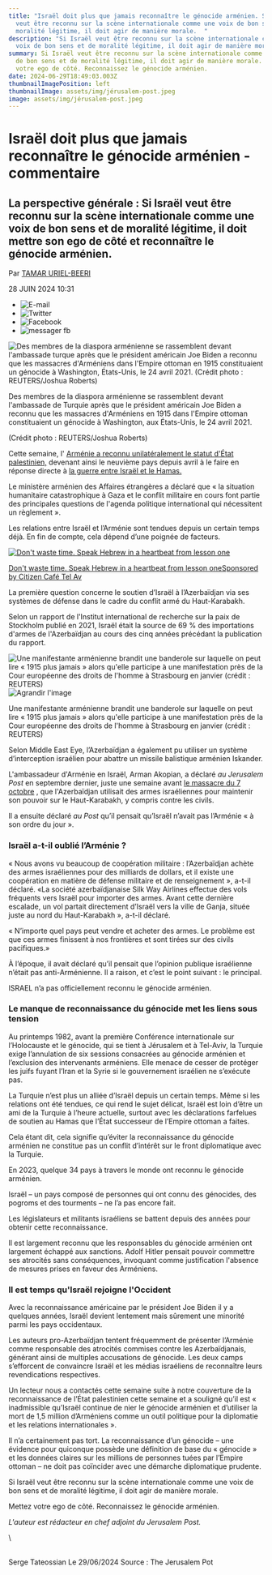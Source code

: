 ```yaml
---
title: "Israël doit plus que jamais reconnaître le génocide arménien. Si Israël
  veut être reconnu sur la scène internationale comme une voix de bon sens et de
  moralité légitime, il doit agir de manière morale.  "
description: "Si Israël veut être reconnu sur la scène internationale comme une
  voix de bon sens et de moralité légitime, il doit agir de manière morale.  "
summary: Si Israël veut être reconnu sur la scène internationale comme une voix
  de bon sens et de moralité légitime, il doit agir de manière morale.   Mettez
  votre ego de côté. Reconnaissez le génocide arménien.
date: 2024-06-29T18:49:03.003Z
thumbnailImagePosition: left
thumbnailImage: assets/img/jérusalem-post.jpeg
image: assets/img/jérusalem-post.jpeg
---
```

<!--StartFragment-->

# Israël doit plus que jamais reconnaître le génocide arménien - commentaire

## La perspective générale : Si Israël veut être reconnu sur la scène internationale comme une voix de bon sens et de moralité légitime, il doit mettre son ego de côté et reconnaître le génocide arménien.

Par [TAMAR URIEL-BEERI](https://www.jpost.com/author/tamar-uriel-beeri)

28 JUIN 2024 10:31

* ![E-mail](https://images.jpost.com/image/upload/f_auto,fl_lossy/Icons/mail-icon-small.svg)
* ![Twitter](https://images.jpost.com/image/upload/f_auto,fl_lossy/Icons/twitter-icon-small.svg)
* ![Facebook](https://images.jpost.com/image/upload/f_auto,fl_lossy/Icons/fb-icon-small.svg)
* ![messager fb](https://images.jpost.com/image/upload/f_auto,fl_lossy/Icons/messenger-icon-small.svg)

![Des membres de la diaspora arménienne se rassemblent devant l'ambassade turque après que le président américain Joe Biden a reconnu que les massacres d'Arméniens dans l'Empire ottoman en 1915 constituaient un génocide à Washington, États-Unis, le 24 avril 2021. (Crédit photo : REUTERS/Joshua Roberts)](https://images.jpost.com/image/upload/q_auto/c_fill,g_faces:center,h_537,w_822/606643 "Des membres de la diaspora arménienne se rassemblent devant l'ambassade de Turquie après que le président américain Joe Biden a reconnu que les massacres d'Arméniens en 1915 dans l'Empire ottoman constituaient un génocide à Washington, aux États-Unis, le 24 avril 2021.")

Des membres de la diaspora arménienne se rassemblent devant l'ambassade de Turquie après que le président américain Joe Biden a reconnu que les massacres d'Arméniens en 1915 dans l'Empire ottoman constituaient un génocide à Washington, aux États-Unis, le 24 avril 2021.

(Crédit photo : REUTERS/Joshua Roberts)

Cette semaine, l' [Arménie a reconnu unilatéralement le statut d'État palestinien,](https://www.jpost.com/opinion/article-807392) devenant ainsi le neuvième pays depuis avril à le faire en réponse directe à [la guerre entre Israël et le Hamas.](https://www.jpost.com/israel-hamas-war/2024-06-27/live-updates-807974)

Le ministère arménien des Affaires étrangères a déclaré que « la situation humanitaire catastrophique à Gaza et le conflit militaire en cours font partie des principales questions de l'agenda politique international qui nécessitent un règlement ».

Les relations entre Israël et l’Arménie sont tendues depuis un certain temps déjà. En fin de compte, cela dépend d’une poignée de facteurs.

[![Don't waste time. Speak Hebrew in a heartbeat from lesson one](https://images.outbrainimg.com/transform/v3/eyJpdSI6Ijc5NTZkZjdkMGIyYmYzNjBkMTZkYTE1NmVjOGZiMjFkMThiMjk3ZmY5Y2IwMjdmYTgzNzA2ZWU1NTQ0YzQyNTIiLCJ3Ijo2MDAsImgiOjMyMCwiZCI6MS4wLCJjcyI6MCwiZiI6NH0.webp "Don't waste time. Speak Hebrew in a heartbeat from lesson one")](https://lp.citizencafetlv.com/learn-hebrew-citizen-cafe/?utm_source=outbrain&utm_medium=cpc&utm_campaign=Citizen+Cafe+%7C+WW+%7C+Desktop%7C+Adson+&utm_ad=Don%27t+waste+time.+Speak+Hebrew+in+a+heartbeat+from+lesson+one&utm_placement=$publisher_name$&utm_campaign_id=002c4d5ef1e8b23be70c2f776cccad6d34&utm_content=$publisher_id$&utm_term=$section_name$&obOrigUrl=true)

[Don't waste time. Speak Hebrew in a heartbeat from lesson oneSponsored by Citizen Café Tel Av](https://lp.citizencafetlv.com/learn-hebrew-citizen-cafe/?utm_source=outbrain&utm_medium=cpc&utm_campaign=Citizen+Cafe+%7C+WW+%7C+Desktop%7C+Adson+&utm_ad=Don%27t+waste+time.+Speak+Hebrew+in+a+heartbeat+from+lesson+one&utm_placement=$publisher_name$&utm_campaign_id=002c4d5ef1e8b23be70c2f776cccad6d34&utm_content=$publisher_id$&utm_term=$section_name$&obOrigUrl=true)

La première question concerne le soutien d’Israël à l’Azerbaïdjan via ses systèmes de défense dans le cadre du conflit armé du Haut-Karabakh.

Selon un rapport de l'Institut international de recherche sur la paix de Stockholm publié en 2021, Israël était la source de 69 % des importations d'armes de l'Azerbaïdjan au cours des cinq années précédant la publication du rapport.

![Une manifestante arménienne brandit une banderole sur laquelle on peut lire « 1915 plus jamais » alors qu'elle participe à une manifestation près de la Cour européenne des droits de l'homme à Strasbourg en janvier (crédit : REUTERS)](https://www.jpost.com/HttpHandlers/ShowImage.ashx?id=280382 "Une manifestante arménienne brandit une banderole sur laquelle on peut lire « 1915 plus jamais » alors qu'elle participe à une manifestation près de la Cour européenne des droits de l'homme à Strasbourg en janvier (crédit : REUTERS)")![Agrandir l'image](https://images.jpost.com/image/upload/f_auto,fl_lossy/Icons/zoom-image-icon.svg)

Une manifestante arménienne brandit une banderole sur laquelle on peut lire « 1915 plus jamais » alors qu'elle participe à une manifestation près de la Cour européenne des droits de l'homme à Strasbourg en janvier (crédit : REUTERS)

Selon Middle East Eye, l’Azerbaïdjan a également pu utiliser un système d’interception israélien pour abattre un missile balistique arménien Iskander.

L'ambassadeur d'Arménie en Israël, Arman Akopian, a déclaré *au Jerusalem Post* en septembre dernier, juste une semaine avant [le massacre du 7 octobre](https://www.jpost.com/israel-news/article-807968) , que l'Azerbaïdjan utilisait des armes israéliennes pour maintenir son pouvoir sur le Haut-Karabakh, y compris contre les civils.

Il a ensuite déclaré *au Post* qu’il pensait qu’Israël n’avait pas l’Arménie « à son ordre du jour ».

### **Israël a-t-il oublié l’Arménie ?**

« Nous avons vu beaucoup de coopération militaire : l’Azerbaïdjan achète des armes israéliennes pour des milliards de dollars, et il existe une coopération en matière de défense militaire et de renseignement », a-t-il déclaré. «La société azerbaïdjanaise Silk Way Airlines effectue des vols fréquents vers Israël pour importer des armes. Avant cette dernière escalade, un vol partait directement d’Israël vers la ville de Ganja, située juste au nord du Haut-Karabakh », a-t-il déclaré.

« N’importe quel pays peut vendre et acheter des armes. Le problème est que ces armes finissent à nos frontières et sont tirées sur des civils pacifiques.»

À l’époque, il avait déclaré qu’il pensait que l’opinion publique israélienne n’était pas anti-Arménienne. Il a raison, et c’est le point suivant : le principal.

ISRAEL n’a pas officiellement reconnu le génocide arménien.

### **Le manque de reconnaissance du génocide met les liens sous tension**

Au printemps 1982, avant la première Conférence internationale sur l’Holocauste et le génocide, qui se tient à Jérusalem et à Tel-Aviv, la Turquie exige l’annulation de six sessions consacrées au génocide arménien et l’exclusion des intervenants arméniens. Elle menace de cesser de protéger les juifs fuyant l’Iran et la Syrie si le gouvernement israélien ne s’exécute pas.

La Turquie n’est plus un alliée d’Israël depuis un certain temps. Même si les relations ont été tendues, ce qui rend le sujet délicat, Israël est loin d’être un ami de la Turquie à l’heure actuelle, surtout avec les déclarations farfelues de soutien au Hamas que l’État successeur de l’Empire ottoman a faites.

Cela étant dit, cela signifie qu’éviter la reconnaissance du génocide arménien ne constitue pas un conflit d’intérêt sur le front diplomatique avec la Turquie.

En 2023, quelque 34 pays à travers le monde ont reconnu le génocide arménien.

Israël – un pays composé de personnes qui ont connu des génocides, des pogroms et des tourments – ne l’a pas encore fait.

Les législateurs et militants israéliens se battent depuis des années pour obtenir cette reconnaissance.

Il est largement reconnu que les responsables du génocide arménien ont largement échappé aux sanctions. Adolf Hitler pensait pouvoir commettre ses atrocités sans conséquences, invoquant comme justification l'absence de mesures prises en faveur des Arméniens.

### **Il est temps qu'Israël rejoigne l'Occident** 

Avec la reconnaissance américaine par le président Joe Biden il y a quelques années, Israël devient lentement mais sûrement une minorité parmi les pays occidentaux.

Les auteurs pro-Azerbaïdjan tentent fréquemment de présenter l’Arménie comme responsable des atrocités commises contre les Azerbaïdjanais, générant ainsi de multiples accusations de génocide. Les deux camps s’efforcent de convaincre Israël et les médias israéliens de reconnaître leurs revendications respectives.

Un lecteur nous a contactés cette semaine suite à notre couverture de la reconnaissance de l’État palestinien cette semaine et a souligné qu’il est « inadmissible qu’Israël continue de nier le génocide arménien et d’utiliser la mort de 1,5 million d’Arméniens comme un outil politique pour la diplomatie et les relations internationales ».

Il n’a certainement pas tort. La reconnaissance d’un génocide – une évidence pour quiconque possède une définition de base du « génocide » et les données claires sur les millions de personnes tuées par l’Empire ottoman – ne doit pas coïncider avec une démarche diplomatique prudente.

Si Israël veut être reconnu sur la scène internationale comme une voix de bon sens et de moralité légitime, il doit agir de manière morale. 

Mettez votre ego de côté. Reconnaissez le génocide arménien.

*L'auteur est rédacteur en chef adjoint du Jerusalem Post.*

<!--EndFragment-->\
\
S﻿erge Tateossian Le 29/06/2024     Source : The Jerusalem Pot